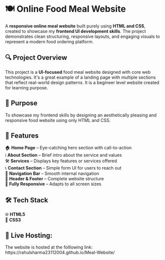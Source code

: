 <h1>🍽️ Online Food Meal Website</h1>
A <b>responsive online meal website</b> built purely using <b>HTML and CSS</b>, created to showcase my <b>frontend UI development skills</b>. The project demonstrates clean structuring, responsive layouts, and engaging visuals to represent a modern food ordering platform.


<h2>🔍 Project Overview</h2>
This project is a <b>UI-focused</b> food meal website designed with core web technologies. It's a great example of a landing page with multiple sections that reflect real-world design patterns. It is a begineer level website created for learning purpose.


<h2>🎯 Purpose</h2>
To showcase my frontend skills by designing an aesthetically pleasing and responsive food website using only HTML and CSS.   

    
<h2>🧩 Features</h2>
🏠 <b>Home Page</b> – Eye-catching hero section with call-to-action<br>
ℹ️ <b>About Section</b> – Brief intro about the service and values<br>
🛠️ <b>Services</b> – Displays key features or services offered<br>
📞 <b>Contact Section</b> – Simple form UI for users to reach out<br>
🔗 <b>Navigation Bar</b> – Smooth internal navigation<br>
📄 <b>Header & Footer</b> – Complete website structure<br>
📱 <b>Fully Responsive</b> – Adapts to all screen sizes<br>


<h2>🛠️ Tech Stack</h2>
🌐 <b>HTML5</b> <br>
🎨 <b>CSS3</b>


<h2>📸 Live Hosting:</h2>    
The website is hosted at the folllowing link: https://rahulsharma23112004.github.io/Meal-Website/   
